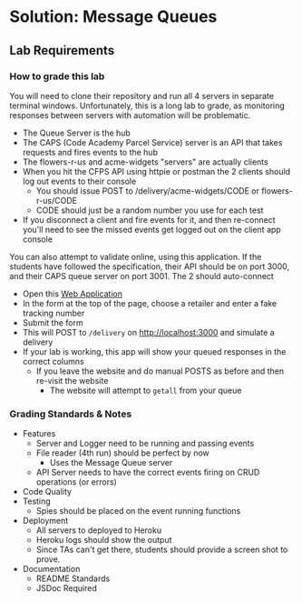 # Solution: Message Queues

## Lab Requirements

### How to grade this lab

You will need to clone their repository and run all 4 servers in separate terminal windows. Unfortunately, this is a long lab to grade, as monitoring responses between servers with automation will be problematic.

- The Queue Server is the hub
- The CAPS (Code Academy Parcel Service) server is an API that takes requests and fires events to the hub
- The flowers-r-us and acme-widgets "servers" are actually clients
- When you hit the CFPS API using httpie or postman the 2 clients should log out events to their console
  - You should issue POST to /delivery/acme-widgets/CODE or flowers-r-us/CODE
  - CODE should just be a random number you use for each test
- If you disconnect a client and fire events for it, and then re-connect you'll need to see the missed events get logged out on the client app console

You can also attempt to validate online, using this application. If the students have followed the specification, their API should be on port 3000, and their CAPS queue server on port 3001. The 2 should auto-connect

- Open this [Web Application](https://javascript-401.netlify.app/)
- In the form at the top of the page, choose a retailer and enter a fake tracking number
- Submit the form
- This will POST to `/delivery` on <http://localhost:3000> and simulate a delivery
- If your lab is working, this app will show your queued responses in the correct columns
  - If you leave the website and do manual POSTS as before and then re-visit the website
    - The website will attempt to `getall` from your queue

### Grading Standards & Notes

- Features
  - Server and Logger need to be running and passing events
  - File reader (4th run) should be perfect by now
    - Uses the Message Queue server
  - API Server needs to have the correct events firing on CRUD operations (or errors)
- Code Quality
- Testing
  - Spies should be placed on the event running functions
- Deployment
  - All servers to deployed to Heroku
  - Heroku logs should show the output
  - Since TAs can't get there, students should provide a screen shot to prove.
- Documentation
  - README Standards
  - JSDoc Required

